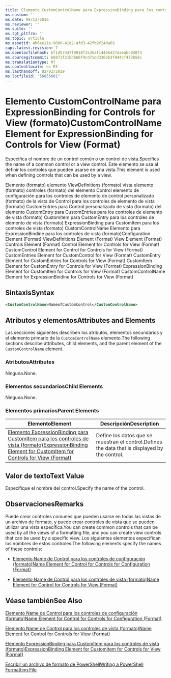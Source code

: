 ```yaml
---
title: Elemento CustomControlName para ExpressionBinding para los controles de vista (formato) | Microsoft Docs
ms.custom: ''
ms.date: 09/13/2016
ms.reviewer: ''
ms.suite: ''
ms.tgt_pltfrm: ''
ms.topic: article
ms.assetid: 4b6ee11e-9086-41d2-afd3-42fb9f24da69
caps.latest.revision: 7
ms.openlocfilehash: bf1d57447f9018f1535af14466427aaeabc048f3
ms.sourcegitcommit: b6871f21bd666f9cd71dd336bb3f844cf472b56c
ms.translationtype: MT
ms.contentlocale: es-ES
ms.lasthandoff: 02/03/2019
ms.locfileid: "56855601"
---
```

# <a name="customcontrolname-element-for-expressionbinding-for-controls-for-view-format"></a><span data-ttu-id="f7e2f-102">Elemento CustomControlName para ExpressionBinding for Controls for View (formato)</span><span class="sxs-lookup"><span data-stu-id="f7e2f-102">CustomControlName Element for ExpressionBinding for Controls for View (Format)</span></span>

<span data-ttu-id="f7e2f-103">Especifica el nombre de un control común o un control de vista.</span><span class="sxs-lookup"><span data-stu-id="f7e2f-103">Specifies the name of a common control or a view control.</span></span> <span data-ttu-id="f7e2f-104">Este elemento se usa al definir los controles que pueden usarse en una vista.</span><span class="sxs-lookup"><span data-stu-id="f7e2f-104">This element is used when defining controls that can be used by a view.</span></span>

<span data-ttu-id="f7e2f-105">Elemento (formato) elemento ViewDefinitions (formato) vista elemento (formato) controles (formato) del elemento Control elemento de configuración para los controles de elemento de control personalizado (formato) de la vista de Control para los controles de elemento de vista (formato) CustomEntries para Control personalizado de vista (formato) del elemento CustomEntry para CustomEntries para los controles de elemento de vista (formato) CustomItem para CustomEntry para los controles de elemento de vista (formato) ExpressionBinding para CustomItem para los controles de vista (formato) CustomControlName Elemento para ExpressionBindine para los controles de vista (formato)</span><span class="sxs-lookup"><span data-stu-id="f7e2f-105">Configuration Element (Format) ViewDefinitions Element (Format) View Element (Format) Controls Element (Format) Control Element for Controls for View (Format) CustomControl Element for Control for Controls for View (Format) CustomEntries Element for CustomControl for View (Format) CustomEntry Element for CustomEntries for Controls for View (Format) CustomItem Element for CustomEntry for Controls for View (Format) ExpressionBinding Element for CustomItem for Controls for View (Format) CustomControlName Element for ExpressionBindine for Controls for View (Format)</span></span>

## <a name="syntax"></a><span data-ttu-id="f7e2f-106">Sintaxis</span><span class="sxs-lookup"><span data-stu-id="f7e2f-106">Syntax</span></span>

```xml
<CustomControlName>NameofCustomControl</CustomControlName>
```

## <a name="attributes-and-elements"></a><span data-ttu-id="f7e2f-107">Atributos y elementos</span><span class="sxs-lookup"><span data-stu-id="f7e2f-107">Attributes and Elements</span></span>

<span data-ttu-id="f7e2f-108">Las secciones siguientes describen los atributos, elementos secundarios y el elemento primario de la `CustomControlName` elemento.</span><span class="sxs-lookup"><span data-stu-id="f7e2f-108">The following sections describe attributes, child elements, and the parent element of the `CustomControlName` element.</span></span>

### <a name="attributes"></a><span data-ttu-id="f7e2f-109">Atributos</span><span class="sxs-lookup"><span data-stu-id="f7e2f-109">Attributes</span></span>

<span data-ttu-id="f7e2f-110">Ninguna.</span><span class="sxs-lookup"><span data-stu-id="f7e2f-110">None.</span></span>

### <a name="child-elements"></a><span data-ttu-id="f7e2f-111">Elementos secundarios</span><span class="sxs-lookup"><span data-stu-id="f7e2f-111">Child Elements</span></span>

<span data-ttu-id="f7e2f-112">Ninguna.</span><span class="sxs-lookup"><span data-stu-id="f7e2f-112">None.</span></span>

### <a name="parent-elements"></a><span data-ttu-id="f7e2f-113">Elementos primarios</span><span class="sxs-lookup"><span data-stu-id="f7e2f-113">Parent Elements</span></span>

|<span data-ttu-id="f7e2f-114">Elemento</span><span class="sxs-lookup"><span data-stu-id="f7e2f-114">Element</span></span>|<span data-ttu-id="f7e2f-115">Descripción</span><span class="sxs-lookup"><span data-stu-id="f7e2f-115">Description</span></span>|
|-------------|-----------------|
|[<span data-ttu-id="f7e2f-116">Elemento ExpressionBinding para CustomItem para los controles de vista (formato)</span><span class="sxs-lookup"><span data-stu-id="f7e2f-116">ExpressionBinding Element for CustomItem for Controls for View (Format)</span></span>](./expressionbinding-element-for-customitem-for-controls-for-view-format.md)|<span data-ttu-id="f7e2f-117">Define los datos que se muestran el control.</span><span class="sxs-lookup"><span data-stu-id="f7e2f-117">Defines the data that is displayed by the control.</span></span>|

## <a name="text-value"></a><span data-ttu-id="f7e2f-118">Valor de texto</span><span class="sxs-lookup"><span data-stu-id="f7e2f-118">Text Value</span></span>

<span data-ttu-id="f7e2f-119">Especifique el nombre del control.</span><span class="sxs-lookup"><span data-stu-id="f7e2f-119">Specify the name of the control.</span></span>

## <a name="remarks"></a><span data-ttu-id="f7e2f-120">Observaciones</span><span class="sxs-lookup"><span data-stu-id="f7e2f-120">Remarks</span></span>

<span data-ttu-id="f7e2f-121">Puede crear controles comunes que pueden usarse en todas las vistas de un archivo de formato, y puede crear controles de vista que se pueden utilizar una vista específica.</span><span class="sxs-lookup"><span data-stu-id="f7e2f-121">You can create common controls that can be used by all the views of a formatting file, and you can create view controls that can be used by a specific view.</span></span> <span data-ttu-id="f7e2f-122">Los siguientes elementos especifican los nombres de estos controles:</span><span class="sxs-lookup"><span data-stu-id="f7e2f-122">The following elements specify the names of these controls:</span></span>

- [<span data-ttu-id="f7e2f-123">Elemento Name de Control para los controles de configuración (formato)</span><span class="sxs-lookup"><span data-stu-id="f7e2f-123">Name Element for Control for Controls for Configuration (Format)</span></span>](./name-element-for-control-for-controls-for-configuration-format.md)

- [<span data-ttu-id="f7e2f-124">Elemento Name de Control para los controles de vista (formato)</span><span class="sxs-lookup"><span data-stu-id="f7e2f-124">Name Element for Control for Controls for View (Format)</span></span>](./name-element-for-control-for-controls-for-view-format.md)

## <a name="see-also"></a><span data-ttu-id="f7e2f-125">Véase también</span><span class="sxs-lookup"><span data-stu-id="f7e2f-125">See Also</span></span>

[<span data-ttu-id="f7e2f-126">Elemento Name de Control para los controles de configuración (formato)</span><span class="sxs-lookup"><span data-stu-id="f7e2f-126">Name Element for Control for Controls for Configuration (Format)</span></span>](./name-element-for-control-for-controls-for-configuration-format.md)

[<span data-ttu-id="f7e2f-127">Elemento Name de Control para los controles de vista (formato)</span><span class="sxs-lookup"><span data-stu-id="f7e2f-127">Name Element for Control for Controls for View (Format)</span></span>](./name-element-for-control-for-controls-for-view-format.md)

[<span data-ttu-id="f7e2f-128">Elemento ExpressionBinding para CustomItem para los controles de vista (formato)</span><span class="sxs-lookup"><span data-stu-id="f7e2f-128">ExpressionBinding Element for CustomItem for Controls for View (Format)</span></span>](./expressionbinding-element-for-customitem-for-controls-for-view-format.md)

[<span data-ttu-id="f7e2f-129">Escribir un archivo de formato de PowerShell</span><span class="sxs-lookup"><span data-stu-id="f7e2f-129">Writing a PowerShell Formatting File</span></span>](./writing-a-powershell-formatting-file.md)
